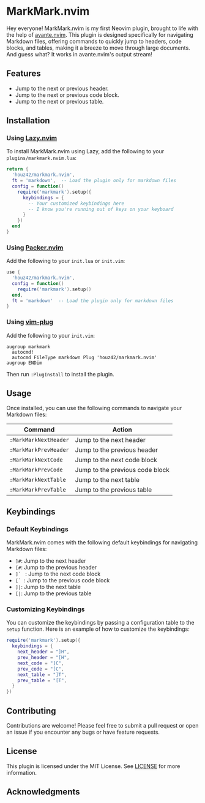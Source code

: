 # MarkMark.nvim

Hey everyone! MarkMark.nvim is my first Neovim plugin, brought to life with the help of [avante.nvim](https://github.com/yetone/avante.nvim).
This plugin is designed specifically for navigating Markdown files, offering commands to quickly jump to headers, code blocks, and tables, making it a breeze to move through large documents.
And guess what? It works in avante.nvim's output stream!

## Features

- Jump to the next or previous header.
- Jump to the next or previous code block.
- Jump to the next or previous table.

## Installation

### Using [Lazy.nvim](https://github.com/folke/lazy.nvim)

To install MarkMark.nvim using Lazy, add the following to your `plugins/markmark.nvim.lua`:

```lua
return {
  'houz42/markmark.nvim',
  ft = 'markdown',  -- Load the plugin only for markdown files
  config = function()
    require('markmark').setup({
      keybindings = {
        -- Your customized keybindings here
        -- I know you're running out of keys on your keyboard
      }
    })
  end
}
```

### Using [Packer.nvim](https://github.com/wbthomason/packer.nvim)

Add the following to your `init.lua` or `init.vim`:

```lua
use {
  'houz42/markmark.nvim',
  config = function()
    require('markmark').setup()
  end,
  ft = 'markdown'  -- Load the plugin only for markdown files
}
```

### Using [vim-plug](https://github.com/junegunn/vim-plug)

Add the following to your `init.vim`:

```vim
augroup markmark
  autocmd!
  autocmd FileType markdown Plug 'houz42/markmark.nvim'
augroup ENDim
```

Then run `:PlugInstall` to install the plugin.

## Usage

Once installed, you can use the following commands to navigate your Markdown files:

| Command               | Action                          |
| --------------------- | ------------------------------- |
| `:MarkMarkNextHeader` | Jump to the next header         |
| `:MarkMarkPrevHeader` | Jump to the previous header     |
| `:MarkMarkNextCode`   | Jump to the next code block     |
| `:MarkMarkPrevCode`   | Jump to the previous code block |
| `:MarkMarkNextTable`  | Jump to the next table          |
| `:MarkMarkPrevTable`  | Jump to the previous table      |

## Keybindings

### Default Keybindings

MarkMark.nvim comes with the following default keybindings for navigating Markdown files:

- `]#`: Jump to the next header
- `[#`: Jump to the previous header
- ``]` `` : Jump to the next code block
- ``[` ``: Jump to the previous code block
- `]|`: Jump to the next table
- `[|`: Jump to the previous table

### Customizing Keybindings

You can customize the keybindings by passing a configuration table to the `setup` function. Here is an example of how to customize the keybindings:

```lua
require('markmark').setup({
  keybindings = {
    next_header = "]H",
    prev_header = "[H",
    next_code = "]C",
    prev_code = "[C",
    next_table = "]T",
    prev_table = "[T",
  }
})
```

## Contributing

Contributions are welcome! Please feel free to submit a pull request or open an issue if you encounter any bugs or have feature requests.

## License

This plugin is licensed under the MIT License. See [LICENSE](LICENSE) for more information.

## Acknowledgments

